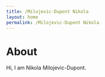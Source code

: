 ```yaml
---
title: /Milojevic-Dupont Nikola
layout: home
permalink: /Milojevic-Dupont Nikola
---
```


# About

Hi, I am Nikola Milojevic-Dupont.